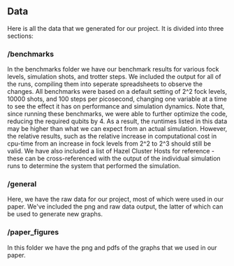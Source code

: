 ## Data
Here is all the data that we generated for our project. It is divided into three sections:

### /benchmarks
In the benchmarks folder we have our benchmark results for various fock levels, simulation shots, and trotter steps. We included the output for all of the runs, compiling them into seperate spreadsheets to observe the changes. All benchmarks were based on a default setting of 2^2 fock levels, 10000 shots, and 100 steps per picosecond, changing one variable at a time to see the effect it has on performance and simulation dynamics. Note that, since running these benchmarks, we were able to further optimize the code, reducing the required qubits by 4. As a result, the runtimes listed in this data may be higher than what we can expect from an actual simulation. However, the relative results, such as the relative increase in computational cost in cpu-time from an increase in fock levels from 2^2 to 2^3 should still be valid. We have also included a list of Hazel Cluster Hosts for reference - these can be cross-referenced with the output of the individual simulation runs to determine the system that performed the simulation. 

### /general
Here, we have the raw data for our project, most of which were used in our paper. We've included the png and raw data output, the latter of which can be used to generate new graphs.

### /paper_figures
In this folder we have the png and pdfs of the graphs that we used in our paper.
